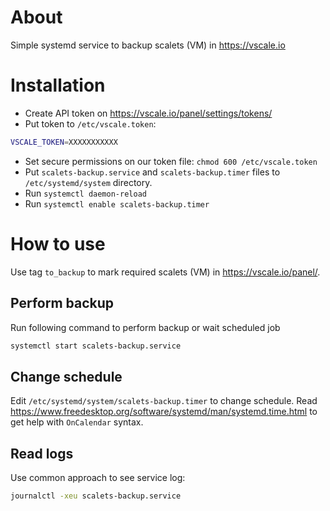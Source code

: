 # About
Simple systemd service to backup scalets (VM) in https://vscale.io  

# Installation
* Create API token on https://vscale.io/panel/settings/tokens/
* Put token to `/etc/vscale.token`:
```bash
VSCALE_TOKEN=XXXXXXXXXXX
```

* Set secure permissions on our token file: `chmod 600 /etc/vscale.token`
* Put `scalets-backup.service` and `scalets-backup.timer` files to `/etc/systemd/system` directory.
* Run `systemctl daemon-reload`
* Run `systemctl enable scalets-backup.timer`

# How to use
Use tag `to_backup` to mark required scalets (VM) in https://vscale.io/panel/.

## Perform backup
Run following command to perform backup or wait scheduled job
```bash
systemctl start scalets-backup.service
```

## Change schedule
Edit `/etc/systemd/system/scalets-backup.timer` to change schedule. Read 
https://www.freedesktop.org/software/systemd/man/systemd.time.html to get help with `OnCalendar` syntax.

## Read logs
Use common approach to see service log:
```bash
journalctl -xeu scalets-backup.service
```